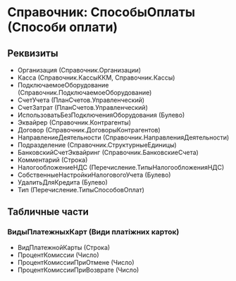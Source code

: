 ﻿# Справочник: СпособыОплаты (Способи оплати)

## Реквизиты

- Организация (Справочник.Организации)
- Касса (Справочник.КассыККМ, Справочник.Кассы)
- ПодключаемоеОборудование (Справочник.ПодключаемоеОборудование)
- СчетУчета (ПланСчетов.Управленческий)
- СчетЗатрат (ПланСчетов.Управленческий)
- ИспользоватьБезПодключенияОборудования (Булево)
- Эквайрер (Справочник.Контрагенты)
- Договор (Справочник.ДоговорыКонтрагентов)
- НаправлениеДеятельности (Справочник.НаправленияДеятельности)
- Подразделение (Справочник.СтруктурныеЕдиницы)
- БанковскийСчетЭквайринг (Справочник.БанковскиеСчета)
- Комментарий (Строка)
- НалогообложениеНДС (Перечисление.ТипыНалогообложенияНДС)
- СобственныеНастройкиНалоговогоУчета (Булево)
- УдалитьДляКредита (Булево)
- Тип (Перечисление.ТипыСпособовОплат)

## Табличные части

### ВидыПлатежныхКарт (Види платіжних карток)

- ВидПлатежнойКарты (Строка)
- ПроцентКомиссии (Число)
- ПроцентКомиссииПриОтмене (Число)
- ПроцентКомиссииПриВозврате (Число)

